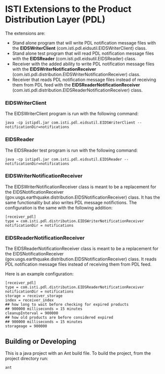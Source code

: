 ISTI Extensions to the Product Distribution Layer (PDL)
================================

The extensions are:
- Stand alone program that will write PDL notification message files with the  **EIDSWriterClient** (com.isti.pdl.eidsutil.EIDSWriterClient) class.
- Stand alone test program that will read PDL notification message files with the  **EIDSReader** (com.isti.pdl.eidsutil.EIDSReader) class.
- Receiver with the added ability to write PDL notification message files with the **EIDSWriterNotificationReceiver** (com.isti.pdl.distribution.EIDSWriterNotificationReceiver) class.
- Receiver that reads PDL notification message files instead of receiving them from PDL feed with the  **EIDSReaderNotificationReceiver** (com.isti.pdl.distribution.EIDSReaderNotificationReceiver) class.

### EIDSWriterClient
The EIDSWriterClient program is run with the following command:
```
java -cp istipdl.jar com.isti.pdl.eidsutil.EIDSWriterClient --notificationDir=notifications
```
### EIDSReader
The EIDSReader test program is run with the following command:
```
java -cp istipdl.jar com.isti.pdl.eidsutil.EIDSReader --notificationDir=notifications
```
### EIDSWriterNotificationReceiver
The EIDSWriterNotificationReceiver class is meant to be a replacement for the  EIDSNotificationReceiver (gov.usgs.earthquake.distribution.EIDSNotificationReceiver) class. It has the same functionality but also writes PDL message notifictions.
The configuration is the same with the following addition:
```
[receiver_pdl]
type = com.isti.pdl.distribution.EIDSWriterNotificationReceiver
notificationDir = notifications
```
### EIDSReaderNotificationReceiver
The EIDSReaderNotificationReceiver class is meant to be a replacement for the  EIDSNotificationReceiver (gov.usgs.earthquake.distribution.EIDSNotificationReceiver) class. It reads PDL notification message files instead of receiving them from PDL feed.

Here is an example configuration:
```
[receiver_pdl]
type = com.isti.pdl.distribution.EIDSReaderNotificationReceiver
notificationDir = notifications
storage = receiver_storage
index = receiver_index
## how long to wait before checking for expired products
## 900000 milliseconds = 15 minutes
cleanupInterval = 900000
## how old products are before considered expired
## 900000 milliseconds = 15 minutes
storageage = 900000
```
## Building or Developing

This is a java project with an Ant build file.
To build the project, from the project directory run:
```
ant
```
